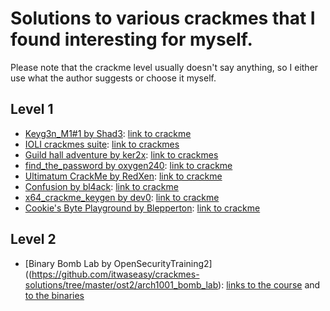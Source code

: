 # Solutions to various crackmes that I found interesting for myself.

Please note that the crackme level usually doesn't say anything, so I either use what the author suggests or choose it myself.

## Level 1

- [Keyg3n_M1#1 by Shad3](https://github.com/itwaseasy/crackmes-solutions/tree/master/crackmes.one/level1_Shad3_Keyg3n_M1_1): [link to crackme](https://crackmes.one/crackme/5e66aea233c5d4439bb2dde8)
- [IOLI crackmes suite](https://github.com/itwaseasy/crackmes-solutions/tree/master/IOLI_crackmes_suite): [link to crackmes](https://github.com/radareorg/radare2-book/raw/master/src/crackmes/ioli/IOLI-crackme.tar.gz)
- [Guild hall adventure by ker2x](https://github.com/itwaseasy/crackmes-solutions/tree/master/crackmes.one/level1_ker2x_guild_hall_adventure): [link to crackmes](https://crackmes.one/user/ker2x)
- [find_the_password by oxygen240](https://github.com/itwaseasy/crackmes-solutions/tree/master/crackmes.one/level1_oxygen240_find_the_password): [link to crackme](https://crackmes.one/crackme/5ab77f5c33c5d40ad448c678)
- [Ultimatum CrackMe by RedXen](https://github.com/itwaseasy/crackmes-solutions/tree/master/crackmes.one/level1_RedXen_Ultimatum_CrackMe): [link to crackme](https://crackmes.one/crackme/61ae4e9733c5d413767c9d69)
- [Confusion by bl4ack](https://github.com/itwaseasy/crackmes-solutions/tree/master/crackmes.one/level1_bl4ack_Confusion): [link to crackme](https://crackmes.one/crackme/61bbee6833c5d413767c9f20)
- [x64_crackme_keygen by dev0](https://github.com/itwaseasy/crackmes-solutions/tree/master/crackmes.one/level1_dev0_x64_crackme_keygen): [link to crackme](https://crackmes.one/crackme/61c8b23a33c5d413767ca0de)
- [Cookie's Byte Playground by Blepperton](https://github.com/itwaseasy/crackmes-solutions/tree/master/crackmes.one/level1_Blepperton_byte_playground): [link to crackme](https://crackmes.one/crackme/61d6402033c5d413767ca325)

## Level 2

- [Binary Bomb Lab by OpenSecurityTraining2]((https://github.com/itwaseasy/crackmes-solutions/tree/master/ost2/arch1001_bomb_lab): [links to the course](https://p.ost2.fyi/courses/course-v1:OpenSecurityTraining2+Arch1001_x86-64_Asm+2021_v1/about) and [to the binaries](https://gitlab.com/opensecuritytraining/arch1001_x86-64_asm_code_for_class/-/tree/master/binary_bomb_lab)
